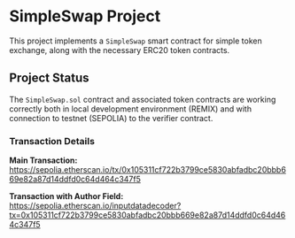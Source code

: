 # SimpleSwap Project

This project implements a `SimpleSwap` smart contract for simple token exchange, along with the necessary ERC20 token contracts.

## Project Status

The `SimpleSwap.sol` contract and associated token contracts are working correctly both in local development environment (REMIX) and with connection to testnet (SEPOLIA) to the verifier contract.

### Transaction Details

**Main Transaction:**
https://sepolia.etherscan.io/tx/0x105311cf722b3799ce5830abfadbc20bbb669e82a87d14ddfd0c64d464c347f5

**Transaction with Author Field:**
https://sepolia.etherscan.io/inputdatadecoder?tx=0x105311cf722b3799ce5830abfadbc20bbb669e82a87d14ddfd0c64d464c347f5

